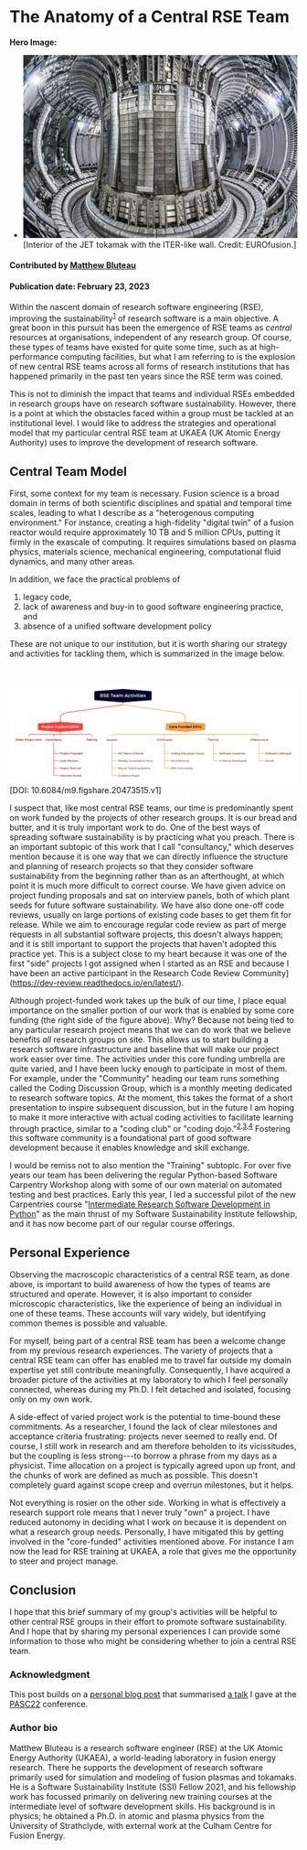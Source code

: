 # The Anatomy of a Central RSE Team

 **Hero Image:**

  - <img src='../../images/2023-02-interior-of-the-JET-tokamak-2.jpg' />[Interior of the JET tokamak with the ITER-like wall. Credit: EUROfusion.] 

#### Contributed by [Matthew Bluteau](https://github.com/bielsnohr)

#### Publication date: February 23, 2023

Within the nascent domain of research software engineering (RSE), improving the
sustainability<sup>[1]</sup> of research software is a main objective. A
great boon in this pursuit has been the emergence of RSE teams as *central*
resources at organisations, independent of any research group. Of course, these
types of teams have existed for quite some time, such as at high-performance computing  facilities, but what I am referring to is the explosion of new
central RSE teams across all forms of research institutions that has happened
primarily in the past ten years since the RSE term was coined.

This is not to diminish the impact that teams and individual RSEs embedded
in research groups have on research software sustainability. However, there is a
point at which the obstacles faced within a group must be tackled at an
institutional level. I would like to address the strategies and
operational model that my particular central RSE team at UKAEA (UK Atomic Energy
Authority) uses to improve the development of research software.

## Central Team Model

First, some context for my team is necessary. Fusion science is a broad domain
in terms of both scientific disciplines and spatial and temporal time scales,
leading to what I describe as a "heterogenous computing environment." For
instance, creating a high-fidelity "digital twin" of a fusion reactor would
require approximately 10 TB and 5 million CPUs, putting it firmly in the
exascale of computing. It requires simulations based on plasma physics,
materials science, mechanical engineering, computational fluid dynamics, and many other areas.

In addition, we face the practical problems of

1. legacy code,
2. lack of awareness and buy-in to good software engineering practice, and
3. absence of a unified software development policy

These are not unique to our institution, but it is worth sharing our strategy
and activities for tackling them, which is summarized in the image below.

<br>

<img src='../../images/2023-02-RSE_Team_Activities.png' class='page lightbox' />[DOI: 10.6084/m9.figshare.20473515.v1]

I suspect that, like most central RSE teams, our time is predominantly spent on work
funded by the projects of other research groups. It is our bread and butter, and
it is truly important work to do. One of the best ways of spreading software
sustainability is by practicing what you preach. There is an important subtopic
of this work that I call "consultancy," which deserves mention because it is one
way that we can directly influence the structure and planning of research
projects so that they consider software sustainability from the beginning rather
than as an afterthought, at which point it is much more difficult to correct
course. We have given advice on project funding proposals and sat on
interview panels, both of which plant seeds for future software sustainability.
We have also done one-off code reviews, usually on large portions of
existing code bases to get them fit for release. While we
aim to encourage regular code review as part of merge requests in all
substantial software projects, this doesn't always happen; and it is still
important to support the projects that haven't adopted this practice yet. This
is a subject close to my heart because it was one of the first "side" projects I
got assigned when I started as an RSE and because I have been an
active participant in the Research Code Review
Community](https://dev-review.readthedocs.io/en/latest/).

Although project-funded work takes up the bulk of our time, I place equal
importance on the smaller portion of our work that is enabled by some core
funding (the right side of the figure above). Why? Because not being tied to any
particular research project means that we can do work that we believe benefits
*all* research groups on site. This allows us to start building a research software
infrastructure and baseline that will make our project work easier
over time. The activities under this core funding umbrella are quite varied, and
I have been lucky enough to participate in most of them. For example, under the
"Community" heading our team runs something called the Coding Discussion Group,
which is a monthly meeting dedicated to research software topics. At the moment,
this takes the format of a short presentation to inspire subsequent discussion,
but in the future I am hoping to make it more interactive with actual coding
activities to facilitate learning through practice, similar to a "coding club"
or "coding dojo."<sup>[2],[3],[4]</sup> Fostering this software community is a
foundational part of good software development because it enables knowledge and
skill exchange.

I would be remiss not to also mention the "Training" subtopic. For over five
years our team has been delivering the regular Python-based Software Carpentry
Workshop along with some of our own material on automated testing and best
practices. Early this year, I led a successful pilot of the new Carpentries
course "[Intermediate Research Software Development in Python](https://bielsnohr.github.io/2022/04/25/review-intermediate-course.html)"
as the main thrust of my Software Sustainability Institute fellowship, and it has now become part of our
regular course offerings.

## Personal Experience

Observing the macroscopic characteristics of a central RSE team, as done above, is
important to build awareness of how the types of teams are structured and
operate. However, it is also important to consider microscopic characteristics,
like the experience of being an individual in one of these teams. These accounts
will vary widely, but identifying common themes is possible and valuable.

For myself, being part of a central RSE team has been a welcome change from my
previous research experiences. The variety of projects that a central RSE team
can offer has enabled me to travel far outside my domain expertise yet still
contribute meaningfully. Consequently, I have acquired a broader picture of the
activities at my laboratory to which I feel personally connected, whereas during
my Ph.D. I felt  detached and isolated,  focusing only on my own work.

A side-effect of varied project work is the potential to time-bound these
commitments. As a researcher, I found the lack of clear milestones and
acceptance criteria frustrating: projects never seemed to really end. Of course,
I still work in research and am therefore beholden to its vicissitudes, but the
coupling is less strong---to borrow a phrase from my days as a physicist. Time
allocation on a project is typically agreed upon up front, and the chunks of work are
defined as much as possible. This doesn't completely guard against scope creep
and overrun milestones, but it helps.

Not everything is rosier on the other side. Working in what is
effectively a research support role means that I never truly "own" a project.
I have reduced autonomy in deciding what I work on because it is dependent on
what a research group needs. Personally, I have mitigated this by getting involved
in the "core-funded" activities mentioned above. For instance I am now the lead
for RSE training at UKAEA, a role that gives me the opportunity to steer and project
manage.

## Conclusion

I hope that this brief summary of my group's activities will be helpful
to other central RSE groups in their effort to promote software sustainability.
And I hope that by sharing my personal experiences I can provide some
information to those who might be considering whether to join a central RSE
team.

### Acknowledgment

This post builds on a [personal blog
post](https://bielsnohr.github.io/2022/10/14/pasc22-minisymposium-summary.html#from-the-trenches-of-a-central-rse-team) that summarised [a talk](https://pasc22.pasc-conference.org/program/schedule/index.html%3Fpost_type=page&p=10&id=msa233&sess=sess125.html) I gave at the [PASC22](https://pasc22.pasc-conference.org/) conference.

[1]: https://software.ac.uk/resources/approaches-software-sustainability "This is a run-down on the many definitions of software sustainability from the people who have 'Software Sustainability' in their name"
[2]: https://doi.org/10.6084/m9.figshare.14330822.v2 "I gave a quick lightning talk about Coding Dojos"
[3]: https://leanpub.com/codingdojohandbook "The definitive source is a book by Emily Bache"
[4]: https://www.software.ac.uk/blog/2021-07-12-coding-clubs-research-software-communities-questions-consider-part-one "a broader overview of what a coding club can be"

### Author bio

Matthew Bluteau is a research software engineer (RSE) at the UK Atomic Energy Authority (UKAEA), a world-leading laboratory in fusion energy research. There he supports the development of research software primarily used for simulation and modeling of fusion plasmas and tokamaks. He is a Software Sustainability Institute (SSI) Fellow 2021, and his fellowship work has  focussed primarily on delivering new training courses at the intermediate level of software development skills. His background is in physics; he obtained a Ph.D. in atomic and plasma physics from the University of Strathclyde, with external work at the Culham Centre for Fusion Energy.

<!---
Publish: yes
Pinned: no
Topics: strategies for more effective teams
--->
